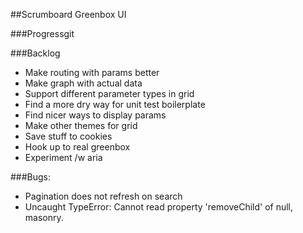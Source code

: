 ##Scrumboard Greenbox UI

###Progressgit

###Backlog
- Make routing with params better
- Make graph with actual data
- Support different parameter types in grid
- Find a more dry way for unit test boilerplate
- Find nicer ways to display params
- Make other themes for grid
- Save stuff to cookies
- Hook up to real greenbox
- Experiment /w aria

###Bugs:
- Pagination does not refresh on search
- Uncaught TypeError: Cannot read property 'removeChild' of null, masonry.